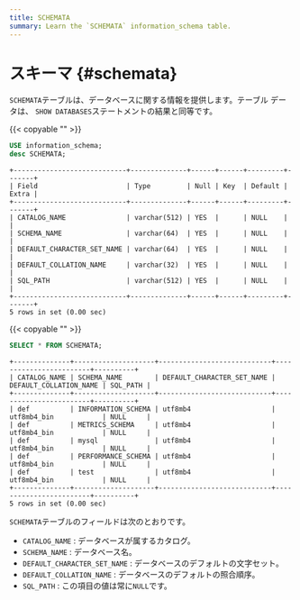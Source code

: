 ```yaml
---
title: SCHEMATA
summary: Learn the `SCHEMATA` information_schema table.
---
```


# スキーマ {#schemata}

`SCHEMATA`テーブルは、データベースに関する情報を提供します。テーブル データは、 `SHOW DATABASES`ステートメントの結果と同等です。

{{< copyable "" >}}

```sql
USE information_schema;
desc SCHEMATA;
```

```
+----------------------------+--------------+------+------+---------+-------+
| Field                      | Type         | Null | Key  | Default | Extra |
+----------------------------+--------------+------+------+---------+-------+
| CATALOG_NAME               | varchar(512) | YES  |      | NULL    |       |
| SCHEMA_NAME                | varchar(64)  | YES  |      | NULL    |       |
| DEFAULT_CHARACTER_SET_NAME | varchar(64)  | YES  |      | NULL    |       |
| DEFAULT_COLLATION_NAME     | varchar(32)  | YES  |      | NULL    |       |
| SQL_PATH                   | varchar(512) | YES  |      | NULL    |       |
+----------------------------+--------------+------+------+---------+-------+
5 rows in set (0.00 sec)
```

{{< copyable "" >}}

```sql
SELECT * FROM SCHEMATA;
```

```
+--------------+--------------------+----------------------------+------------------------+----------+
| CATALOG_NAME | SCHEMA_NAME        | DEFAULT_CHARACTER_SET_NAME | DEFAULT_COLLATION_NAME | SQL_PATH |
+--------------+--------------------+----------------------------+------------------------+----------+
| def          | INFORMATION_SCHEMA | utf8mb4                    | utf8mb4_bin            | NULL     |
| def          | METRICS_SCHEMA     | utf8mb4                    | utf8mb4_bin            | NULL     |
| def          | mysql              | utf8mb4                    | utf8mb4_bin            | NULL     |
| def          | PERFORMANCE_SCHEMA | utf8mb4                    | utf8mb4_bin            | NULL     |
| def          | test               | utf8mb4                    | utf8mb4_bin            | NULL     |
+--------------+--------------------+----------------------------+------------------------+----------+
5 rows in set (0.00 sec)
```

`SCHEMATA`テーブルのフィールドは次のとおりです。

-   `CATALOG_NAME` : データベースが属するカタログ。
-   `SCHEMA_NAME` : データベース名。
-   `DEFAULT_CHARACTER_SET_NAME` : データベースのデフォルトの文字セット。
-   `DEFAULT_COLLATION_NAME` : データベースのデフォルトの照合順序。
-   `SQL_PATH` : この項目の値は常に`NULL`です。
